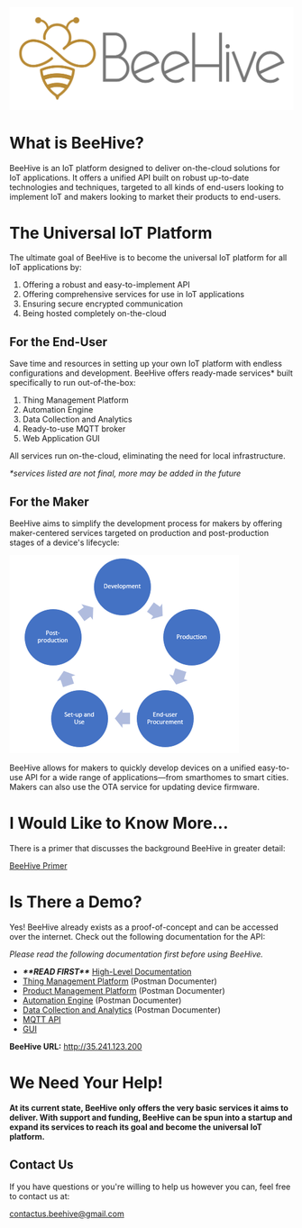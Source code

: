 ![](images/bee_hive_logo.png)
# What is BeeHive?
BeeHive is an IoT platform designed to deliver on-the-cloud solutions for IoT applications. It offers a unified API built on robust up-to-date technologies and techniques, targeted to all kinds of end-users looking to implement IoT and makers looking to market their products to end-users.

# The Universal IoT Platform

The ultimate goal of BeeHive is to become the universal IoT platform for all IoT applications by:

1. Offering a robust and easy-to-implement API
2. Offering comprehensive services for use in IoT applications
3. Ensuring secure encrypted communication
4. Being hosted completely on-the-cloud

## For the End-User

Save time and resources in setting up your own IoT platform with endless configurations and development. BeeHive offers ready-made services* built specifically to run out-of-the-box:

1. Thing Management Platform
2. Automation Engine
3. Data Collection and Analytics
4. Ready-to-use MQTT broker
5. Web Application GUI

All services run on-the-cloud, eliminating the need for local infrastructure. 

*\*services listed are not final, more may be added in the future*

## For the Maker

BeeHive aims to simplify the development process for makers by offering maker-centered services targeted on production and post-production stages of a device's lifecycle:

![](images/device-lifecycle.png)

BeeHive allows for makers to quickly develop devices on a unified easy-to-use API for a wide range of applications—from smarthomes to smart cities. Makers can also use the OTA service for updating device firmware.

# I Would Like to Know More...

There is a primer that discusses the background BeeHive in greater detail:

[BeeHive Primer](https://mirascarlo934.github.io/BeeHiveDocu/primer)

# Is There a Demo?

Yes! BeeHive already exists as a proof-of-concept and can be accessed over the internet. Check out the following documentation for the API:

*Please read the following documentation first before using BeeHive.*

- ***\*\*READ FIRST\*\**** [High-Level Documentation](https://mirascarlo934.github.io/BeeHiveDocu/high-level-documentation)
- [Thing Management Platform](https://documenter.getpostman.com/view/11218501/SztEY6Ao) (Postman Documenter)
- [Product Management Platform](https://documenter.getpostman.com/view/11218501/T1DngxJv) (Postman Documenter)
- [Automation Engine](https://documenter.getpostman.com/view/11218501/SztEY6hi) (Postman Documenter)
- [Data Collection and Analytics](https://documenter.getpostman.com/view/11218501/SztEY6hj) (Postman Documenter)
- [MQTT API]()
- [GUI]()

**BeeHive URL:** http://35.241.123.200

# We Need Your Help!

**At its current state, BeeHive only offers the very basic services it aims to deliver. With support and funding, BeeHive can be spun into a startup and expand its services to reach its goal and become the universal IoT platform.**

## Contact Us

If you have questions or you're willing to help us however you can, feel free to contact us at:

contactus.beehive@gmail.com

